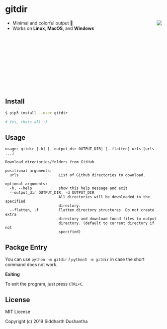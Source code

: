 # gitdir

- Minimal and colorful output 🌈 <img src="https://user-images.githubusercontent.com/27065646/71288165-9914bc80-236a-11ea-853b-a97bff999e79.gif" align="right">
- Works on **Linux**, **MacOS**, and **Windows**
<br>
<br>
<br>
<br>
<br>
<br><br>
<br><br>
<br>

## Install 
```bash
$ pip3 install --user gitdir

# Yes, thats all :)
```

## Usage
```
usage: gitdir [-h] [--output_dir OUTPUT_DIR] [--flatten] urls [urls ...]

Download directories/folders from GitHub

positional arguments:
  urls                  List of Github directories to download.

optional arguments:
  -h, --help            show this help message and exit
  --output_dir OUTPUT_DIR, -d OUTPUT_DIR
                        All directories will be downloaded to the specified
                        directory.
  --flatten, -f         Flatten directory structures. Do not create extra
                        directory and download found files to output
                        directory. (default to current directory if not
                        specified)
```

## Packge Entry

You can use `python -m gitdir` / `python3 -m gitdir` in case the short command does not work.

**Exiting**

To exit the program, just press ```CTRL+C```.

## License
MIT License

Copyright (c) 2019 Siddharth Dushantha
